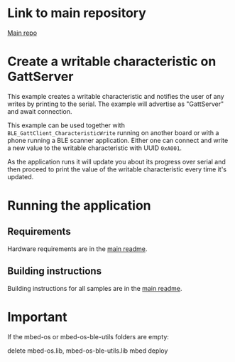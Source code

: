 # Link to main repository
[Main repo](https://github.com/vives-projectweek-2022/Automatic-Wire-Cutter)

# Create a writable characteristic on GattServer

This example creates a writable characteristic and notifies the user of any writes by printing to the serial.
The example will advertise as "GattServer" and await connection.

This example can be used together with `BLE_GattClient_CharacteristicWrite` running on another board or with
a phone running a BLE scanner application. Either one can connect and write a new value to the writable
characteristic with UUID `0xA001`.

As the application runs it will update you about its progress over serial and then proceed to print the value
of the writable characteristic every time it's updated.

# Running the application

## Requirements

Hardware requirements are in the [main readme](https://github.com/ARMmbed/mbed-os-example-ble/blob/master/README.md).

## Building instructions

Building instructions for all samples are in the [main readme](https://github.com/ARMmbed/mbed-os-example-ble/blob/master/README.md).

# Important

If the mbed-os or mbed-os-ble-utils folders are empty:

delete mbed-os.lib, mbed-os-ble-utils.lib
mbed deploy